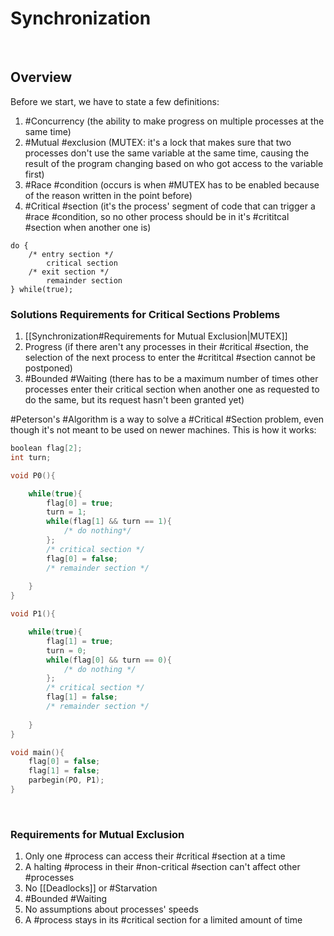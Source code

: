 # Synchronization
<br>

## Overview

Before we start, we have to state a few definitions:

1) #Concurrency (the ability to make progress on multiple processes at the same time)
2) #Mutual #exclusion (MUTEX: it's a lock that makes sure that two processes don't use the same variable at the same time, causing the result of the program changing based on who got access to the variable first)
3) #Race #condition (occurs is when #MUTEX has to be enabled because of the reason written in the point before)
4) #Critical #section (it's the process' segment of code that can trigger a #race #condition, so no other process should be in it's #crititcal #section when another one is)

```clike
do {
	/* entry section */
		critical section
	/* exit section */
		remainder section
} while(true);
```

### Solutions Requirements for Critical Sections Problems

1) [[Synchronization#Requirements for Mutual Exclusion|MUTEX]]
2) Progress (if there aren't any processes in their #critical #section, the selection of the next process to enter the #crititcal #section cannot be postponed)
3) #Bounded #Waiting (there has to be a maximum number of times other processes enter their critical section when another one as requested to do the same, but its request hasn't been granted yet)

#Peterson's #Algorithm is a way to solve a #Critical #Section problem, even though it's not meant to be used on newer machines. This is how it works:

```c
boolean flag[2];
int turn;

void P0(){

	while(true){
		flag[0] = true;
		turn = 1;
		while(flag[1] && turn == 1){
			/* do nothing*/
		};
		/* critical section */
		flag[0] = false;
		/* remainder section */
		
	}
}

void P1(){

	while(true){
		flag[1] = true;
		turn = 0;
		while(flag[0] && turn == 0){
			/* do nothing */
		};
		/* critical section */
		flag[1] = false;
		/* remainder section */
		
	}
}

void main(){
	flag[0] = false;
	flag[1] = false;
	parbegin(PO, P1);
}
```
<br>

### Requirements for Mutual Exclusion

1) Only one #process can access their #critical #section at a time
2) A halting #process in their #non-critical #section can't affect other #processes
3) No [[Deadlocks]] or #Starvation 
4) #Bounded #Waiting 
5) No assumptions about processes' speeds
6) A #process stays in its #critical section for a limited amount of time